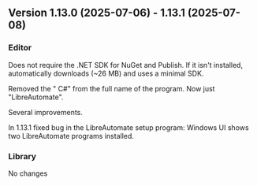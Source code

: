 ## Version 1.13.0 (2025-07-06) - 1.13.1 (2025-07-08)

### Editor
Does not require the .NET SDK for NuGet and Publish. If it isn't installed, automatically downloads (~26 MB) and uses a minimal SDK.

Removed the " C#" from the full name of the program. Now just "LibreAutomate".

Several improvements.

In 1.13.1 fixed bug in the LibreAutomate setup program: Windows UI shows two LibreAutomate programs installed.

### Library
No changes
